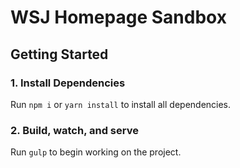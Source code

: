 # WSJ Homepage Sandbox

## Getting Started

### 1. Install Dependencies

Run `npm i` or `yarn install` to install all dependencies.

### 2. Build, watch, and serve

Run `gulp` to begin working on the project.